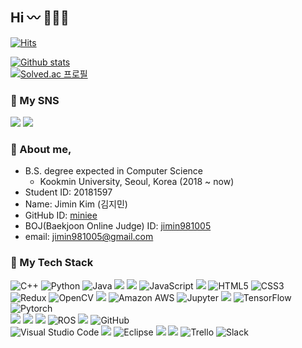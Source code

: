 
## Hi 〰️ 🧚🏻‍♂️


<!--[![Hits](https://hits.seeyoufarm.com/api/count/incr/badge.svg?url=https%3A%2F%2Fgithub.com%2FJiminK&count_bg=%23FF5F90&title_bg=%23FFA5CD&icon=googlefit.svg&icon_color=%23FFFFFF&title=hits&edge_flat=false)](https://hits.seeyoufarm.com)-->
[![Hits](https://hits.seeyoufarm.com/api/count/incr/badge.svg?url=https%3A%2F%2Fgithub.com%2FJiminK&count_bg=%23FFDBCA&title_bg=%23FFB9B9&icon=googlefit.svg&icon_color=%23FFFFFF&title=hits&edge_flat=false)](https://hits.seeyoufarm.com)

<!--
**JiminK/JiminK** is a ✨ _special_ ✨ repository because its `README.md` (this file) appears on your GitHub profile.

Here are some ideas to get you started:

- 🔭 I’m currently working on ...
- 🌱 I’m currently learning ...
- 👯 I’m looking to collaborate on ...
- 🤔 I’m looking for help with ...
- 💬 Ask me about ...
- 📫 How to reach me: ...
- 😄 Pronouns: ...
- ⚡ Fun fact: ...
-->

[![Github stats](https://github-readme-stats.vercel.app/api?username=JiminK&include_all_commits=true&show_icons=true&theme=ayu-mirage&count_private=true)](https://github.com/anuraghazra/github-readme-stats)
<br>
[![Solved.ac 프로필](http://mazassumnida.wtf/api/v2/generate_badge?boj=jimin981005)](https://solved.ac/jimin981005)



### 🧸 My SNS
<a href="https://www.instagram.com/_rlawlalss" target="_blank"><img src="https://img.shields.io/badge/Instagram-E4405F?&logo=Instagram&logoColor=white"/></a>
<a href="https://vsco.co/jjminvsco/gallery" target="_blank"><img src="https://img.shields.io/badge/VSCO-555555?&logo=Vsco&logoColor=white"/></a>


<!-- &include_all_commits=true -->
<!--
---

[![Blog Badge](http://img.shields.io/badge/-Blog-black?style=flat-square&logo=velog&link=https://velog.io/@kkoma2623)](https://velog.io/@kkoma2623)
[![Gmail Badge](https://img.shields.io/badge/Gmail-d14836?style=flat-square&logo=Gmail&logoColor=white&link=mailto:jiwook.dev@gmail.com)](mailto:jiwook.dev@gmail.com)
[![Linkedin Badge](https://img.shields.io/badge/-LinkedIn-blue?style=flat-square&logo=Linkedin&logoColor=white&link=https://www.linkedin.com/in/jiwook-choi-woogie)](https://www.linkedin.com/in/jiwook-choi-woogie/)
![GitHub followers](https://img.shields.io/github/followers/kkoma2623?style=social)
-->


<!-- #### 🥨 Basic info -->
### 🥨 About me,

- B.S. degree expected in Computer Science
  - Kookmin University, Seoul, Korea (2018 ~ now)
- Student ID: 20181597
- Name: Jimin Kim (김지민)
- GitHub ID: [miniee](https://github.com/JiminK)
- BOJ(Baekjoon Online Judge) ID: [jimin981005](http://boj.kr/u/jimin981005)
- email: jimin981005@gmail.com
<!-- LinkedIn: [Jiwook Choi](https://www.linkedin.com/in/jiwook-choi-woogie/)-->
<!-- Blog: [Velog](https://velog.io/@kkoma2623)-->


<!-- [![Top Langs](https://github-readme-stats.vercel.app/api/top-langs/?username=JiminK&hide=jupyter%20notebook&layout=compact&theme=ayu-mirage)](https://github.com/JiminK/JiminK) -->


### 🍒 My Tech Stack 

![C++](https://img.shields.io/badge/-C++-00599C?&logo=c%2B%2B)
![Python](https://img.shields.io/badge/-Python-black?&logo=Python)
![Java](https://img.shields.io/badge/-Java-black?&logo=Java)
<img src="https://img.shields.io/badge/React-61DAFB?&logo=React&logoColor=black"/>
<img src="https://img.shields.io/badge/Next.js-000000?&logo=Next.js&logoColor=white"/>
![JavaScript](https://img.shields.io/badge/-JavaScript-5a5a5a?&logo=javascript)
<img src="https://img.shields.io/badge/Typescript-3178C6?&logo=Typescript&logoColor=white"/>
![HTML5](https://img.shields.io/badge/-HTML5-E34F26?&logo=html5&logoColor=white)
![CSS3](https://img.shields.io/badge/-CSS3-1572B6?&logo=css3)
<br>
![Redux](https://img.shields.io/badge/-Redux-764ABC?&logo=Redux)
![OpenCV](https://img.shields.io/badge/-OpenCV-5F44CB?&logo=OpenCV)
<img src="https://img.shields.io/badge/MySQL-4479A1?&logo=MySQL&logoColor=white"/>
![Amazon AWS](https://img.shields.io/badge/-Amazon%20AWS-FF9900?&logo=Amazon%20AWS)
![Jupyter](https://img.shields.io/badge/-Jupyter-f37320?&logo=Jupyter&logoColor=white)
<img src="https://img.shields.io/badge/Anaconda-44A833?&logo=Anaconda&logoColor=white"/>
![TensorFlow](https://img.shields.io/badge/-TensorFlow-black?&logo=TensorFlow)
![Pytorch](https://img.shields.io/badge/-Pytorch-black?&logo=Pytorch)
<br>
<img src="https://img.shields.io/badge/Linux-FCC624?&logo=linux&logoColor=black"/>
<img src="https://img.shields.io/badge/macOS-000000?&logo=apple&logoColor=white"/>
<img src="https://img.shields.io/badge/Ubuntu-E95420?&logo=Ubuntu&logoColor=white"/>
![ROS](https://img.shields.io/badge/-ROS-22314E?&logo=ROS)
<img src="https://img.shields.io/badge/Git-F05032?&logo=git&logoColor=white"/> 
![GitHub](https://img.shields.io/badge/-GitHub-181717?&logo=github)
<br>
![Visual Studio Code](https://img.shields.io/badge/-Visual%20Studio%20Code-007ACC?&logo=Visual%20Studio%20Code)
<img src="https://img.shields.io/badge/Visual Studio-5C2D91?&logo=Visual Studio&logoColor=white"/>
![Eclipse](https://img.shields.io/badge/-Eclipse-2e0d7d?&logo=Eclipse)
<img src="https://img.shields.io/badge/PyCharm-28be6e?&logo=PyCharm&logoColor=white"/>
<img src="https://img.shields.io/badge/Google Colab-F9AB00?&logo=Google Colab&logoColor=white"/>
![Trello](https://img.shields.io/badge/-Trello-0079BF?&logo=Trello)
![Slack](https://img.shields.io/badge/-Slack-4e188c?&logo=Slack)



<!--
![MobX](https://img.shields.io/badge/-Mobx-FF9955?&logo=Mobx&logoColor=white)
![Firebase](https://img.shields.io/badge/-Firebase-808080?&logo=Firebase&logoColor=FFCA28)
![Nodejs](https://img.shields.io/badge/-Nodejs-black?style=flat-square&logo=Node.js)
![Apollo GraphQL](https://img.shields.io/badge/-Apollo%20GraphQL-black?style=flat-square&logo=Apollo%20GraphQL)-->
<!--![Confluence](https://img.shields.io/badge/-Confluence-172B4D?style=flat-square&logo=Confluence)-->
<!--![Docker](https://img.shields.io/badge/-Docker-black?style=flat-square&logo=Docker)-->
<!--![BitBucket](https://img.shields.io/badge/-BitBucket-darkblue?style=flat-square&logo=bitbucket)
![Keras](https://img.shields.io/badge/-Keras-D00000?style=flat-square&logo=Keras)-->
  
<!--
<br/>

---
#### Experience
- Professional Researcher
  - At: Hyundai Autoever
  - Term: May 2021 - Now
  - Location: Samseong-dong, Seoul, South Korea
  - What I'm doing:
    - Classic AUTOSAR
- Full Stack Engineer (Internship)
  - At: RiderDash
  - Term: Jun 2020 - Feb 2021
  - Location: Samseong-dong, Seoul, South Korea
  - What I've done:
    - Developed web
    - A/B and Multivariate testing
    - Improve conversion
  - What I did:
    - Web development: Used TypeScript, React.js, MobX, Redux.js, Apollo + GraphQL, NodeJS, Next.js, Nest.js
    - Server migration: Migrate GCP to AWS. Used S3, Lamda, Route53, CloudFront, IAM, SAM CLI
- Capstone Design Project
  - At: Kookmin University
  - Term: Mar 2020 - Jun 2020
  - Location: Seongbuk-gu, Seoul, South Korea
  - Award:
    - Popularity Award
  - Team: ㅇㅅㅇ (Algorithm Service Labatory, 알고리즘 서비스 연구소)
    - Myung-Seo Choi(PM), Jiwook Choi(FE Leader, me), Hyunwoong Woo(BE Leader), Hojoon Park, Sooryun Kang, Khalid
  - Whar I did:
    - Administrate FE develop schedule as a PL.
    - Use React and React hooks for FE develop
    - Use Phaser 3 game framework to implement replay page.
- Research Assistant(Online)
  - At: UC Irvine
  - Term: Dec 2020 - Feb 2021
  - Location: Onine
  - What I did: Studied DNN(Deep Neural Network), ZFP compression, Try to boost DNN performace by zfp compression algorithm on VGG.
- Dodam Dodam Project(Porn Image Filtering)
  - At: Kookmin University
  - Term: Nov 2019 - Dec 2019
  - Location: Seongbuk-gu, Seoul, South Korea
  - Team: Jiwook Choi(me), Hojoon Park, Hyobin Hwang, Hyunki Son, Yerin Oh
  - What I did:
    - Collect ans label 65,000 porn images
    - Learning pretrained ResNet50 and GoogLeNet
      - ResNet50's test set accuracy: 97%, recall: 95%, precision: 98%
      - GooLeNet's test set accuracy: 95%), recall: 91%, precision: 99%
    - Use OpenCV to detect image area and judege porn or not at realtime.
- UROP (Undergraduate Researcher)
  - At: Kookmin University
  - Term: Mar 2019 - July 2019
  - Location: Seongbuk-gu, Seoul, South Korea
  - What I did:
- FOSCAR
  - At: Kookmin University Autonomous Club
  - Term: Mar 2019 - Feb 2020
  - Location: Seongbuk-gu, Seoul, South Korea
  - Award:
    - 3rd Place at BRKL(Battle Robot Korea League) Autonomous Driving
    - Advanced to the finals as a representative of the Korean team at 2020 Turtlebot autorace
  - Team: Jiwook Choi(Leader, General Affairs, me), Myung-Seo Choi, Somang Kim, Kihoon Hong
  - What I did:
    - Use SVM and Hog features to detect traffic signs.
    - Use OpenCV for linetracing and traffic signs detect.
    - Use ROS to build robot applicatinos.
    - Use LDS sensor to detect obstacles.
    - Set parking algorithm.
    - Administrate club grants.
- KOBOT
  - At: Kookmin University Humanoid and Embedded Club
  - Term: Sep 2014 - Dec 2015
  - Location: Seongbuk-gu, Seoul, South Korea
  - Award:
    -  Obstacle Run 2nd Place at FIRA RoboWorld Cup 2015
  - Team: Dakyung Oh(Leader), Hyungmin In, Jiwook Choi(me), Hyowon Choi
  - What I did:
    - Use OpenCV to detect obstacles.
    - Use RoboC to set humanoid robot's actions.
    - Get club grants more than 8,000,000 Won as a general affairs from Samsung Friendship and KOFST(The Korean Federation of Science and Technology).
---
-->
